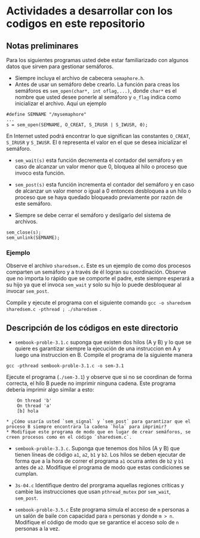# Actividades a desarrollar con los codigos en este repositorio

## Notas preliminares

Para los siguientes programas  usted debe estar familiarizado con algunos datos que sirven para gestionar semáforos.

* Siempre incluya el archivo de cabecera `semaphore.h`.
* Antes de usar un semáforo debe crearlo. La función para creas los semáforos es `sem_open(char*, int oflag,...)`, donde `char*` es el nombre que usted desee ponerle al semáforo y `o_flag` indica como inicializar el archivo. Aquí un ejemplo

```
#define SEMNAME "/mysemaphore"
...
s = sem_open(SEMNAME, O_CREAT, S_IRUSR | S_IWUSR, 0);
```

En Internet usted podrá encontrar lo que significan las constantes `O_CREAT`, `S_IRUSR` y `S_IWUSR`. El `0` representa el valor en el que se desea inicializar el semáforo.

* `sem_wait(s)` esta función decrementa el contador del semáforo y en caso de alcanzar un valor menor que 0, bloquea al hilo o proceso que invoco esta función.

* `sem_post(s)` esta función incrementa el contador del semáforo y en caso de alcanzar un valor menor o igual a 0 entonces desbloquea a un hilo o proceso que se haya quedado bloqueado previamente por razón de este semáforo.

* Siempre se debe cerrar el semáforo y desligarlo del sistema de archivos.
```
sem_close(s);
sem_unlink(SEMNAME);
```

### Ejemplo

Observe el archivo `sharedsem.c`. Este es un ejemplo de como dos procesos comparten un semáforo y a través de él logran su coordinación. Observe que no importa lo rápido que se comporte el padre, este siempre esperará a su hijo ya que el invoca `sem_wait` y solo su hijo lo puede desbloquear al invocar `sem_post`.

Compile y ejecute el programa con el siguiente comando `gcc -o sharedsem sharedsem.c -pthread ; ./sharedsem `.

## Descripción de los códigos en este directorio
* `sembook-proble-3.1.c` suponga que existen dos hilos (A y B) y lo que se quiere es garantizar siempre la ejecución de una instruccion en A y luego una instruccion en B. Compile el programa de la siguiente manera

```
gcc -pthread sembook-proble-3.1.c -o sem-3.1
```

Ejecute el programa (`./sem-3.1`) y observe que si no se coordinan de forma correcta, el hilo B puede no imprimir ninguna cadena. Este programa debería imprimir algo similar a esto:

```
	On thread 'b'
	On thread 'a'
	[b] hola
```

	* ¿Cómo usaría usted `sem_signal` y `sem_post` para garantizar que el proceso B siempre encontrara la cadena `hola` para imprimir?
	* Modifique este programa de modo que en lugar de crear semáforos, se creen procesos como en el código `sharedsem.c`.

* `sembook-proble-3.3.c`. Suponga que tenemos dos hilos (A y B) que tienen líneas de código `a1`, `a2`, `b1` y `b2`. Los hilos se deben ejecutar de forma que a la hora de correr el programa `a1` ocurra antes de `b2` y `b1` antes de `a2`. Modifique el programa de modo que estas condiciones se cumplan.

* `3s-04.c` Identifique dentro del prorgrama aquellas regiones críticas y cambie las instrucciones que usan `pthread_mutex` por `sem_wait`, `sem_post`.

* `sembook-proble-3.5.c` Este programa simula el acceso de `m` personas a un salón de baile con capacidad para `n` personas y donde `m > n`. Modifique el código de modo que se garantice el acceso solo de `n` personas a la vez.
